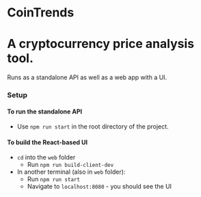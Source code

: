 # CoinTrends
A cryptocurrency price analysis tool.
=====
Runs as a standalone API as well as a web app with a UI.

### Setup
#### To run the standalone API
  * Use `npm run start` in the root directory of the project.
#### To build the React-based UI
  * `cd` into the `web` folder
    - Run `npm run build-client-dev`
  * In another terminal (also in `web` folder):
    - Run `npm run start`
    - Navigate to `localhost:8080` - you should see the UI
